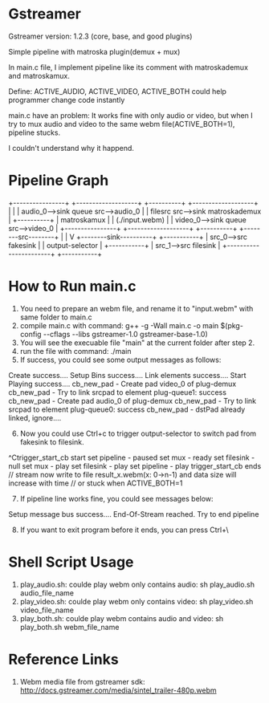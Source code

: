 Gstreamer
=========

Gstreamer version: 1.2.3 (core, base, and good plugins)

Simple pipeline with matroska plugin(demux + mux)

In main.c file, I implement pipeline like its comment with matroskademux and matroskamux.

Define: ACTIVE_AUDIO, ACTIVE_VIDEO, ACTIVE_BOTH could help programmer change code instantly

main.c have an problem:
  It works fine with only audio or video, but when I try to mux audio and video to the same webm file(ACTIVE_BOTH=1), pipeline stucks.
  
  I couldn't understand why it happend.

Pipeline Graph
=========
+----------------+		+-------------------+	     +----------+	  +-------------------+		
|		   	     |	    |				 audio_0-->sink queue src-->audio_0				  |
| filesrc	    src-->sink matroskademux	|		 +----------+     |		matroskamux	  |
| (./input.webm) |		|				 video_0-->sink queue src-->video_0				  |
+----------------+		+-------------------+		 +----------+	  +--------src--------+
																				|
																				|
																				V
																	  +--------sink----------+	 +-----------+
																	  |					src_0-->src	fakesink |
																	  |	 output-selector     |	 +-----------+
																	  |					src_1-->src filesink |
																	  +-----------------------+	 +-----------+


How to Run main.c
=========
1. You need to prepare an webm file, and rename it to "input.webm" with same folder to main.c
2. compile main.c with command: g++ -g -Wall main.c -o main $(pkg-config --cflags --libs gstreamer-1.0 gstreamer-base-1.0)
3. You will see the execuable file "main" at the current folder after step 2.
4. run the file with command: ./main
5. If success, you could see some output messages as follows:

Create success....
Setup Bins success....
Link elements success....
Start Playing success....
	 cb_new_pad - Create pad video_0 of plug-demux
	 cb_new_pad - Try to link srcpad to element plug-queue1: success
	 cb_new_pad - Create pad audio_0 of plug-demux
	 cb_new_pad - Try to link srcpad to element plug-queue0: success
	 cb_new_pad - dstPad already linked, ignore....

6. Now you could use Ctrl+c to trigger output-selector to switch pad from fakesink to filesink.

^Ctrigger_start_cb start
set pipeline - paused
set mux      - ready
set filesink - null
set mux      - play
set filesink - play
set pipeline - play
trigger_start_cb ends
// stream now write to file result_x.webm(x: 0->n-1) and data size will increase with time
// or stuck when ACTIVE_BOTH=1

7. If pipeline line works fine, you could see messages below:

Setup message bus success....
End-Of-Stream reached.
Try to end pipeline

8. If you want to exit program before it ends, you can press Ctrl+\

Shell Script Usage
=========
1. play_audio.sh: coulde play webm only contains audio: sh play_audio.sh audio_file_name
2. play_video.sh: coulde play webm only contains video: sh play_video.sh video_file_name
3. play_both.sh:  coulde play webm contains audio and video: sh play_both.sh webm_file_name

Reference Links
=========
1. Webm media file from gstreamer sdk: http://docs.gstreamer.com/media/sintel_trailer-480p.webm

